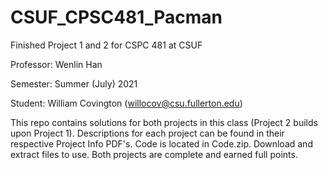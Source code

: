 # CSUF_CPSC481_Pacman
Finished Project 1 and 2 for CSPC 481 at CSUF

Professor: Wenlin Han

Semester: Summer (July) 2021

Student: William Covington (willocov@csu.fullerton.edu)

This repo contains solutions for both projects in this class (Project 2 builds upon Project 1).
Descriptions for each project can be found in their respective Project Info PDF's.
Code is located in Code.zip. Download and extract files to use.
Both projects are complete and earned full points.

